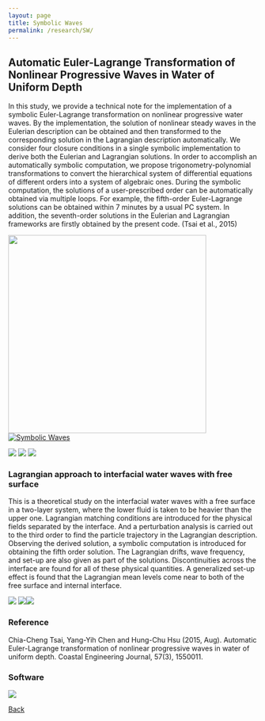 ```yaml
---
layout: page
title: Symbolic Waves
permalink: /research/SW/
---
```

## Automatic Euler-Lagrange Transformation of Nonlinear Progressive Waves in Water of Uniform Depth

In this study, we provide a technical note for the implementation of a symbolic Euler-Lagrange transformation on nonlinear progressive water waves. 
By the implementation, the solution of nonlinear steady waves in the Eulerian description can be obtained and then transformed to the corresponding solution in the Lagrangian description automatically. 
We consider four closure conditions in a single symbolic implementation to derive both the Eulerian and Lagrangian solutions. In order to accomplish an automatically symbolic computation, we propose trigonometry-polynomial transformations to convert the hierarchical system of differential equations of different orders into a system of algebraic ones. 
During the symbolic computation, the solutions of a user-prescribed order can be automatically obtained via multiple loops. For example, the fifth-order Euler-Lagrange solutions can be obtained within 7 minutes by a usual PC system. In addition, the seventh-order solutions in the Eulerian and Lagrangian frameworks are firstly obtained by the present code. (Tsai et al., 2015)

<img src="https://raw.githubusercontent.com/FiniteTsai/FiniteTsai.github.io/master/images/research/Symbolic%20Waves/未命名31.png" width="400" height="400"> [![Symbolic Waves](http://img.youtube.com/vi/WVx88BXGSKA/0.jpg)](https://www.youtube.com/watch?v=WVx88BXGSKA)

<img src="https://static.wixstatic.com/media/d19f46_42890b6b20ae4418b920762e0532be6a.png/v1/fill/w_514,h_186,al_c,q_85,usm_0.66_1.00_0.01/d19f46_42890b6b20ae4418b920762e0532be6a.webp"> <img src="https://static.wixstatic.com/media/d19f46_ee830aa9bfc148b2aa842b60c7026a68.jpg/v1/fill/w_599,h_210,al_c,q_80,usm_0.66_1.00_0.01/d19f46_ee830aa9bfc148b2aa842b60c7026a68.webp">
<img src="https://static.wixstatic.com/media/d19f46_e0c943c33464415b964e2f1919f1faf3.jpg/v1/fill/w_586,h_210,al_c,q_80,usm_0.66_1.00_0.01/d19f46_e0c943c33464415b964e2f1919f1faf3.webp">

### Lagrangian approach to interfacial water waves with free surface

This is a theoretical study on the interfacial water waves with a free surface in a two-layer system, where the lower fluid is taken to be heavier than the upper one. Lagrangian matching conditions are introduced for the physical fields separated by the interface. And a perturbation analysis is carried out to the third order to find the particle trajectory in the Lagrangian description. Observing the derived solution, a symbolic computation is introduced for obtaining the fifth order solution. The Lagrangian drifts, wave frequency, and set-up are also given as part of the solutions. Discontinuities across the interface are found for all of these physical quantities. A generalized set-up effect is found that the Lagrangian mean levels come near to both of the free surface and internal interface.

<img src="https://static.wixstatic.com/media/d19f46_e65567d8a03a4795809b2c32fd3ead91.png/v1/fill/w_551,h_310,al_c,q_85,usm_0.66_1.00_0.01/d19f46_e65567d8a03a4795809b2c32fd3ead91.webp">
<img src="https://static.wixstatic.com/media/d19f46_c0247ff548cb40f0a753d30d5cc61c14.png/v1/fill/w_478,h_466,al_c,q_85,usm_0.66_1.00_0.01/d19f46_c0247ff548cb40f0a753d30d5cc61c14.webp"><img src="https://static.wixstatic.com/media/d19f46_a77d7b37d6fa4840a4dca16118204728.png/v1/fill/w_675,h_365,al_c,q_85,usm_0.66_1.00_0.01/d19f46_a77d7b37d6fa4840a4dca16118204728.webp">

### Reference
Chia-Cheng Tsai, Yang-Yih Chen and Hung-Chu Hsu (2015, Aug). Automatic Euler-Lagrange transformation of nonlinear progressive waves in water of uniform depth. Coastal Engineering Journal, 57(3), 1550011.

### Software

<img src="https://static.wixstatic.com/media/d19f46_55e2ae7babe4466bbaa2ff6d0d6adb64~mv2.jpg/v1/fill/w_256,h_185,al_c,lg_1,q_80/d19f46_55e2ae7babe4466bbaa2ff6d0d6adb64~mv2.webp">

[Back](https://finitetsai.github.io/research)
